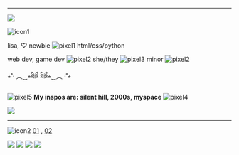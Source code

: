 __ __
<a href="https://external-media.spacehey.net"><img src="https://external-media.spacehey.net/media/s6DCPv0AhDXuO7JDtR9gLNbBpzmmvT-wx44p46PFRark=/https://64.media.tumblr.com/3974f88c25a1ab9fc4dad68ef98bab8f/f64ceba3f2235b31-6a/s640x960/40bdd0e9f50c41a2d16572cc78863a446d00ef46.pnj"/></a>

![icon1](https://64.media.tumblr.com/d0f751bffb30424bf9978284f4ca49b0/8382a24005a6fbaf-ee/s500x750/78e6ea4a7629dac370cdf9cccb56de79b8daffaa.pnj)</P>

lisa,  ♡ newbie ![pixel1](http://dl.glitter-graphics.net/pub/3058/3058251t4udpjlpsc.gif) html/css/python

web dev, game dev
![pixel2](https://maguro.carrd.co/assets/images/gallery01/12e2c80c_original.gif?v=50a2d75d) she/they ![pixel3](https://maguro.carrd.co/assets/images/gallery01/e9357a16_original.gif?v=50a2d75d) minor ![pixel2](https://maguro.carrd.co/assets/images/gallery01/12e2c80c_original.gif?v=50a2d75d)

⭒˚‧ ︵‿⭒ཐིཋྀ ཐིཋྀ⭒‿︵ ‧˚⭒

![pixel5](https://external-media.spacehey.net/media/sNrAteJfDffBrwC1mf_4Y4cERePisiOG4b4EFR8xABdw=/https://64.media.tumblr.com/bddec45606e45baf08402f4429a64386/49148566a2e0c40c-c0/s75x75_c1/dfd1b212da22328902e3b4a00b56b0eac52da7c0.gifv) **My inspos are: silent hill, 2000s, myspace** ![pixel4](https://external-media.spacehey.net/media/sNrAteJfDffBrwC1mf_4Y4cERePisiOG4b4EFR8xABdw=/https://64.media.tumblr.com/bddec45606e45baf08402f4429a64386/49148566a2e0c40c-c0/s75x75_c1/dfd1b212da22328902e3b4a00b56b0eac52da7c0.gifv)

<a href="https://external-media.spacehey.net"><img src="https://external-media.spacehey.net/media/s6DCPv0AhDXuO7JDtR9gLNbBpzmmvT-wx44p46PFRark=/https://64.media.tumblr.com/3974f88c25a1ab9fc4dad68ef98bab8f/f64ceba3f2235b31-6a/s640x960/40bdd0e9f50c41a2d16572cc78863a446d00ef46.pnj"/></a>
__ __

![icon2](https://external-media.spacehey.net/media/s8nK4ApsyHjcTq2pfPlI-WuQZGwmkTgnt2fJovbX14sE=/https://64.media.tumblr.com/f6e32b367eba740e1d359a94b49996df/642e8381a18942ba-73/s400x600/4be2ae0bfaed07b1d15c9f739cb78e04a6a08a99.gifv) [01](https://rentry.co/rddatemp5link1)  ,  [02](https://rentry.co/rddatemp5link2)

<a href="https://external-media.spacehey.net"><img src="https://external-media.spacehey.net/media/s_DFxGAypq893fzXqpWI4oja7VoO7R74Ya7Bc4LBMCFw=/https://64.media.tumblr.com/92cb4884d53606c7233420e7f0b13f06/0a844093c4702aee-bb/s250x400/3eb2a46f0bf1b44aa1a1ee34723278284c2ac89d.gifv"/></a>
<a href="https://external-media.spacehey.net"><img src="https://external-media.spacehey.net/media/sZa0j9mm9QPNNVcWKWVsqDTmyx-lVtsLgdcfQELL7ihE=/https://64.media.tumblr.com/25da0f6413e2ca4584f8213f0883bdfa/aaa2c54ca6bb866a-c4/s100x200/5cd3979a000c506e5de67d5e5517044d2a426634.pnj"/></a>
<a href="https://external-media.spacehey.net"><img src="https://external-media.spacehey.net/media/szLkG1QG0o91dAvdmqfbwshkFn2wbOGeECxgSPmIDiBA=/https://64.media.tumblr.com/cc48125e658008761381e8e0862d5a9a/e369840a4783f3c8-13/s100x200/be44666a8a4af30a0c4cf887f98db7a989f9e4f1.gifv"/></a>
<a href="https://external-media.spacehey.net"><img src="https://external-media.spacehey.net/media/sp6mRzQlqXWbiDJhNGtGAHXjSJNUbeEbT57oM-60miSw=/https://64.media.tumblr.com/ffcfe55adbe609ac0a1e56aec7abcbab/aaa2c54ca6bb866a-6b/s100x200/625c644f39e382a76c036cf0bec95733d71ea62f.pnj"/></a>
